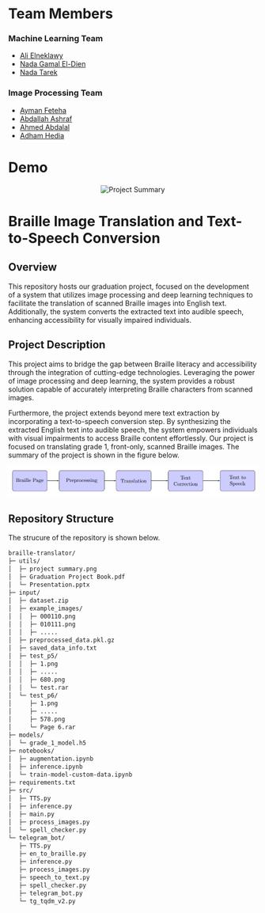 # Team Members  
### Machine Learning Team
  - [Ali Elneklawy](https://github.com/AliElneklawy)
  - [Nada Gamal El-Dien](https://github.com/nadagamaall22)
  - [Nada Tarek](https://github.com/NadaTarek54)
### Image Processing Team
  - [Ayman Feteha](https://github.com/Ayman-Feteha)
  - [Abdallah Ashraf](https://github.com/3bdallahai)
  - [Ahmed Abdalal](https://github.com/Asyody)
  - [Adham Hedia](https://github.com/Adham-M0)

# Demo


<p align="center">
  <img src="https://github.com/AliElneklawy/braille-translator/blob/main/utils/demo.gif" alt="Project Summary" />
</p>


# Braille Image Translation and Text-to-Speech Conversion

## Overview
This repository hosts our graduation project, focused on the development of a system that utilizes image processing and deep learning techniques to facilitate the translation of scanned Braille images into English text. Additionally, the system converts the extracted text into audible speech, enhancing accessibility for visually impaired individuals.

## Project Description
This project aims to bridge the gap between Braille literacy and accessibility through the integration of cutting-edge technologies. Leveraging the power of image processing and deep learning, the system provides a robust solution capable of accurately interpreting Braille characters from scanned images.

Furthermore, the project extends beyond mere text extraction by incorporating a text-to-speech conversion step. By synthesizing the extracted English text into audible speech, the system empowers individuals with visual impairments to access Braille content effortlessly. Our project is focused on translating grade 1, front-only, scanned Braille images. The summary of the project is shown in the figure below.

<p align="center">
  <img src="https://github.com/AliElneklawy/braille-translator/blob/main/utils/project%20summary.png" alt="Project Summary" />
</p>

## Repository Structure

The strucure of the repository is shown below.

```
braille-translator/
├─ utils/
│  ├─ project summary.png
│  ├─ Graduation Project Book.pdf
│  └─ Presentation.pptx
├─ input/
│  ├─ dataset.zip
│  ├─ example_images/
│  │  ├─ 000110.png
│  │  ├─ 010111.png
│  │  ├─ .....
│  ├─ preprocessed_data.pkl.gz
│  ├─ saved_data_info.txt
│  ├─ test_p5/
│  │  ├─ 1.png
│  │  ├─ .....
│  │  ├─ 680.png
│  │  └─ test.rar
│  └─ test_p6/
│     ├─ 1.png
│     ├─ .....
│     ├─ 578.png
│     └─ Page 6.rar
├─ models/
│  └─ grade_1_model.h5
├─ notebooks/
│  ├─ augmentation.ipynb
│  ├─ inference.ipynb
│  └─ train-model-custom-data.ipynb
├─ requirements.txt
├─ src/
│  ├─ TTS.py
│  ├─ inference.py
│  ├─ main.py
│  ├─ process_images.py
│  └─ spell_checker.py
└─ telegram_bot/
   ├─ TTS.py
   ├─ en_to_braille.py
   ├─ inference.py
   ├─ process_images.py
   ├─ speech_to_text.py
   ├─ spell_checker.py
   ├─ telegram_bot.py
   └─ tg_tqdm_v2.py

```
